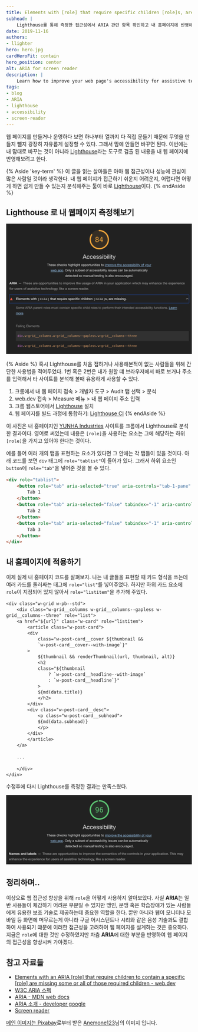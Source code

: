 ```yaml
---
title: Elements with [role] that require specific children [role]s, are missing 해결하기
subhead: |
    Lighthouse를 통해 측정한 접근성에서 ARIA 관련 항목 확인하고 내 홈페이지에 반영해보자
date: 2019-11-16
authors:
- llighter
hero: hero.jpg
cardHeroFit: contain
hero_position: center
alt: ARIA for screen reader
description: |
    Learn how to improve your web page's accessibility for assistive technology users by making sure that all elements with ARIA roles have the required child elements.
tags:
- blog
- ARIA
- lighthouse
- accessibility
- screen-reader
---
```


웹 페이지를 만들거나 운영하다 보면 하나부터 열까지 다 직접 문들기 때문에 무엇을 만들지 뺄지 광장히 자유롭게 설정할 수 있다. 그래서 맘에 안들면 바꾸면 된다. 이번에는 내 맘대로 바꾸는 것이 아니라 [Lighthouse](https://developers.google.com/web/tools/lighthouse/?hl=ko)라는 도구로 검출 된 내용을 내 웹 페이지에 반영해보려고 한다.

{% Aside 'key-term' %}
이 글을 읽는 살마들은 아마 웹 접근성이나 성능에 관심이 많은 사람일 것이라 생각한다. 내 웹 페이지가 접근하기 쉬운지 어려운지, 어렵다면 어떻게 하면 쉽게 만들 수 있는지 분석해주는 툴이 바로 [Lighthouse](https://developers.google.com/web/tools/lighthouse/?hl=ko)이다.
{% endAside %}

## Lighthouse 로 내 웹페이지 측정해보기

![image](before-edit.png)

{% Aside  %}
혹시 Lighthouse를 처음 접하거나 사용해본적이 없는 사람들을 위해 간단한 사용법을 적어두었다.
1번 혹은 2번은 내가 원할 떄 브라우저에서 바로 보거나 주소를 입력해서 타 사이트를 분석해 볼때 유용하게 사용할 수 있다.
1. 크롬에서 내 웹 페이지 접속 > 개발자 도구 > Audit 탭 선택 > 분석
2. web.dev 접속 > Measure 메뉴 > 내 웹 페이지 주소 입력
3. 크롬 웹스토어에서 [Lighthouse](https://chrome.google.com/webstore/detail/lighthouse/blipmdconlkpinefehnmjammfjpmpbjk?hl=ko) 설치
4. 웹 페이지를 빌드 과정에 통합하기: [Lighthouse CI](https://github.com/GoogleChrome/lighthouse-ci/blob/master/docs/getting-started.md)
{% endAside %}

이 사진은 내 홈페이지인 [YUNHA Industries](https://llighter.github.io/) 사이트를 크롬에서 Lighthouse로 분석한 결과이다.
영어로 써있는데 내용은 `[role]`을 사용하는 요소는 그에 해당하는 하위 `[role]`을 가지고 있어야 한다는 것이다.

예를 들어 여러 개의 탭을 표현하는 요소가 있다면 그 안에는 각 탭들이 있을 것이다. 
아래 코드를 보면 `div` 태그에 `role="tablist"`이 들어가 있다. 그래서 하위 요소인 `button`에 `role="tab"`을 넣어준 것을 볼 수 있다.

```html
<div role="tablist">
	<button role="tab" aria-selected="true" aria-controls="tab-1-pane" active>
		Tab 1
	</button>
	<button role="tab" aria-selected="false" tabindex="-1" aria-controls="tab-2-pane">
		Tab 2
	</button>
	<button role="tab" aria-selected="false" tabindex="-1" aria-controls="tab-3-pane">
		Tab 3
	</button>
</div>
```

## 내 홈페이지에 적용하기

이제 실제 내 홈페이지 코드를 살펴보자. 나는 내 글들을 표현할 때 카드 형식을 쓰는데 여러 카드를 둘러싸는 태그에 `role="list"`를 넣어주었다.
하지만 하위 카드 요소에 `role`이 지정되어 있지 않아서 `role="listitem"`을 추가해 주었다.

```html/1,2
<div class="w-grid w-pb--std">
    <div class="w-grid__columns w-grid__columns--gapless w-grid__columns--three" role="list">
    <a href="${url}" class="w-card" role="listitem">
        <article class="w-post-card">
        <div
            class="w-post-card__cover ${thumbnail &&
            `w-post-card__cover--with-image`}"
        >
            ${thumbnail && renderThumbnail(url, thumbnail, alt)}
            <h2
            class="${thumbnail
                ? `w-post-card__headline--with-image`
                : `w-post-card__headline`}"
            >
            ${md(data.title)}
            </h2>
        </div>
        <div class="w-post-card__desc">
            <p class="w-post-card__subhead">
            ${md(data.subhead)}
            </p>
        </div>
        </article>
    </a>

    ...

    </div>
</div>
```

수정후에 다시 Lighthouse를 측정한 결과는 만족스웠다.

![image](after-edit.png)

## 정리하며..

이상으로 웹 접근성 향상을 위해 `role`을 어떻게 사용하지 알아보았다. 사실 **ARIA**는 일반 사용들이 체감하기 어려운 부분일 수 있지만 맹인, 문맹 혹은 학습장애가 있는 사람들에게 유용한 보조 기술로 제공하는데 중요한 역할을 한다. 뿐만 아니라 웹이 모니터나 모바일 등 화면에 머무르는게 아니라 구글 어시스턴트나 시리와 같은 음성 기술과도 결합하여 사용되기 떄문에 이러한 접근성을 고려하여 웹 페이지를 설계하는 것은 중요하다. 지금은 `role`에 대한 것만 수정하였지만 차츰 **ARIA**에 대한 부분을 반영하여 웹 페이지의 접근성을 향상시켜 가야겠다.

## 참고 자료들

* [Elements with an ARIA [role] that require children to contain a specific [role] are missing some or all of those required children - web.dev](https://web.dev/aria-required-children/)
* [W3C ARIA 스펙](https://www.w3.org/TR/wai-aria/)
* [ARIA - MDN  web docs](https://developer.mozilla.org/ko/docs/Web/Accessibility/ARIA)
* [ARIA 소개 - developer google](https://developers.google.com/web/fundamentals/accessibility/semantics-aria/)
* [Screen reader](https://en.wikipedia.org/wiki/Screen_reader)


<a href="https://pixabay.com/ko/?utm_source=link-attribution&amp;utm_medium=referral&amp;utm_campaign=image&amp;utm_content=1732539">메인 이미지는 Pixabay</a>로부터 받은 <a href="https://pixabay.com/ko/users/Anemone123-2637160/?utm_source=link-attribution&amp;utm_medium=referral&amp;utm_campaign=image&amp;utm_content=1732539">Anemone123</a>님의 이미지 입니다.




